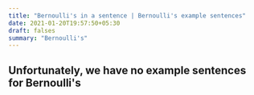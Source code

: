 ```yaml
---
title: "Bernoulli's in a sentence | Bernoulli's example sentences"
date: 2021-01-20T19:57:50+05:30
draft: falses
summary: "Bernoulli's"
---
```

## Unfortunately, we have no example sentences for Bernoulli's                 
